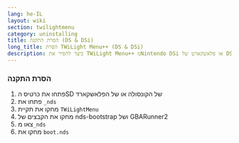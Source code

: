 ```yaml
---
lang: he-IL
layout: wiki
section: twilightmenu
category: uninstalling
title: הסרת התקנה (DS & DSi)
long_title: הסרת TWiLight Menu++ (DS & DSi)
description: כיצד להסיר את TWiLight Menu++ מNintendo DSi או פלאשקארט של DS
---
```


### הסרת התקנה
1. פתחו את כרטיס הSD של הקונסולה או של הפלאשקארד
1. פתחו את `_nds`
1. מחקו את תקיית `TWiLightMenu`
1. מחקו את הקבצים של nds-bootstrap ושל GBARunner2
1. צאו מ`_nds`
1. מחקו את `boot.nds`
